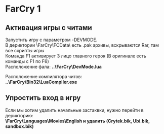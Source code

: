 # FarCry 1

## Активация игры с читами
Запустить игру с параметром -DEVMODE.  
В дериктории \FarCry\FCData\ есть .pak архивы, вскрываются Rar, там все скрипты игры  
Команда F1 активирует 3 лицо главного героя (В оригинале есть команды с F1 по F6)  
Расположение фала: **..\FarCry\DevMode.lua**  
  
Расположение компилятора читов:  
**..\FarCry\Bin32\LuaCompiler.exe**  

## Упростить вход в игру
Если мы хотим удалить начальные застаквки, нужно перейти в дерикторию:  
**\FarCry\Languages\Movies\English и удалить (Crytek.bik, Ubi.bik, sandbox.bik)**
